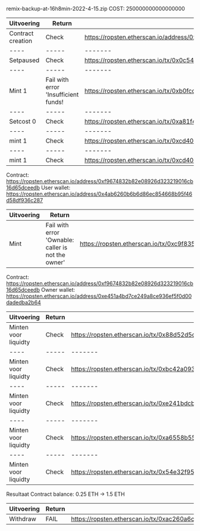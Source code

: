 remix-backup-at-16h8min-2022-4-15.zip
COST: 250000000000000000 

|Uitvoering|Return|Link|
|----|-----|-------|
|Contract creation|Check|https://ropsten.etherscan.io/address/0xe563a4e7eaac88784af6b4f7a2eb21fa204ce499
|----|-----|-------|
|Setpaused|Check|https://ropsten.etherscan.io/tx/0x0c5483e20b85755985a5b6b257be83f5377ba2899cf421fbcf7d4404761243bc|
|----|-----|-------|
|Mint 1|Fail with error 'Insufficient funds!|https://ropsten.etherscan.io/tx/0xb0fcd97349333215f713bb605108922818b490c7da2d3c9f1990fb3afc33c7a5|
|----|-----|-------|
|Setcost 0|Check|https://ropsten.etherscan.io/tx/0xa81f4329ef8e56732e56a8b4be0e39b1b00dac6624730af88d712358a0ec8613|
|----|-----|-------|
|mint 1|Check|https://ropsten.etherscan.io/tx/0xcd40642c064296cf3f46d6f15861e56456fbdfb238b558064acd3e1ffc80ef50|
|----|-----|-------|
|mint 1|Check|https://ropsten.etherscan.io/tx/0xcd40642c064296cf3f46d6f15861e56456fbdfb238b558064acd3e1ffc80ef50|



Contract: https://ropsten.etherscan.io/address/0xf9674832b82e08926d323219016cb16d65dceedb
User wallet: https://ropsten.etherscan.io/address/0x4ab6260b6b6d86ec854668b95f46d58df936c287

|Uitvoering|Return|Link|
|----|-----|-------|
|Mint|Fail with error 'Ownable: caller is not the owner'|https://ropsten.etherscan.io/tx/0xc9f8356b32a3a7be0045fb85c379035295998a2368f585b06775b56723166bab|

Contract: https://ropsten.etherscan.io/address/0xf9674832b82e08926d323219016cb16d65dceedb
Owner wallet: https://ropsten.etherscan.io/address/0xe451a4bd7ce249a8ce936ef5f0d00dadedba2b64

|Uitvoering|Return|Link|
|----|-----|-------|
|Minten voor liquidty|Check|https://ropsten.etherscan.io/tx/0x88d52d5d4c89ccd326c02a0a8d4d27b4f9a57dad75baa6cb95f92f3a048f3c9a|
|----|-----|-------|
|Minten voor liquidty|Check|https://ropsten.etherscan.io/tx/0xbc42a09356e57e980150e1339df9ddc37f4af6f01a527be781796a4144331a37|
|----|-----|-------|
|Minten voor liquidty|Check|https://ropsten.etherscan.io/tx/0xe241bdcbf7e587cded8cb1b9e9d1d87e3f1898d0b0a072b69ce2806542a0201e|
|----|-----|-------|
|Minten voor liquidty|Check|https://ropsten.etherscan.io/tx/0xa6558b5566af7cda28949fb017e75a0c23b8de38fbc9d1fec3bda50150733062|
|----|-----|-------|
|Minten voor liquidty|Check|https://ropsten.etherscan.io/tx/0x54e32f954b291a99b8fbb8b823567c797228342e823668dc3648a333e5194738|

Resultaat Contract balance: 0.25 ETH -> 1.5 ETH

|Uitvoering|Return|Link|
|----|-----|-------|
|Withdraw|FAIL|https://ropsten.etherscan.io/tx/0xac260a6cc29224a56a7a9ba2d6f9f516f4a115b1ae2f2c00a54220f3cd67b9c4|

